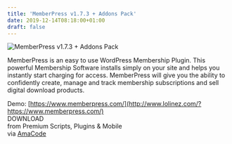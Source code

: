 ```yaml
---
title: 'MemberPress v1.7.3 + Addons Pack'
date: 2019-12-14T08:18:00+01:00
draft: false
---
```


![MemberPress v1.7.3 + Addons Pack ](http://www.codelist.cc/uploads/posts/2019-12/1576306485_memberpress.jpg "MemberPress v1.7.3 + Addons Pack ")  
  
MemberPress is an easy to use WordPress Membership Plugin. This powerful Membership Software installs simply on your site and helps you instantly start charging for access. MemberPress will give you the ability to confidently create, manage and track membership subscriptions and sell digital download products.  
  
Demo: [https://www.memberpress.com/](http://www.lolinez.com/?https://www.memberpress.com/)  
DOWNLOAD  
from Premium Scripts, Plugins & Mobile  
via [AmaCode](https://amazcode.ooo)